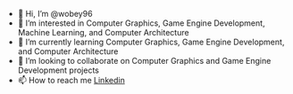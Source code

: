 - 👋 Hi, I’m @wobey96
- 👀 I’m interested in Computer Graphics, Game Engine Development, Machine Learning, and Computer Architecture
- 🌱 I’m currently learning Computer Graphics, Game Engine Development, and Computer Architecture 
- 💞️ I’m looking to collaborate on Computer Graphics and Game Engine Development projects
- 📫 How to reach me [Linkedin](https://www.linkedin.com/in/wallace-obey-393672b0)

<!---
wobey96/wobey96 is a ✨ special ✨ repository because its `README.md` (this file) appears on your GitHub profile.
You can click the Preview link to take a look at your changes.
--->
